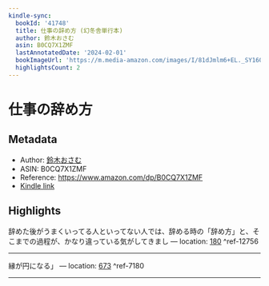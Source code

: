 ```yaml
---
kindle-sync:
  bookId: '41748'
  title: 仕事の辞め方 (幻冬舎単行本)
  author: 鈴木おさむ
  asin: B0CQ7X1ZMF
  lastAnnotatedDate: '2024-02-01'
  bookImageUrl: 'https://m.media-amazon.com/images/I/81dJmlm6+EL._SY160.jpg'
  highlightsCount: 2
---
```

# 仕事の辞め方
## Metadata
* Author: [鈴木おさむ](https://www.amazon.comundefined)
* ASIN: B0CQ7X1ZMF
* Reference: https://www.amazon.com/dp/B0CQ7X1ZMF
* [Kindle link](kindle://book?action=open&asin=B0CQ7X1ZMF)

## Highlights
辞めた後がうまくいってる人といってない人では、辞める時の「辞め方」と、そこまでの過程が、かなり違っている気がしてきまし — location: [180](kindle://book?action=open&asin=B0CQ7X1ZMF&location=180) ^ref-12756

---
縁が円になる」 — location: [673](kindle://book?action=open&asin=B0CQ7X1ZMF&location=673) ^ref-7180

---
